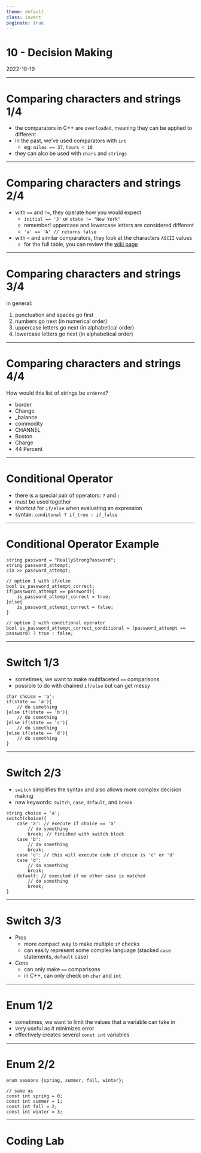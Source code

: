 ```yaml
---
theme: default
class: invert
paginate: true
---
```


# 10 - Decision Making
2022-10-19

---
# Comparing characters and strings 1/4

- the comparators in C++ are `overloaded`, meaning they can be applied to different 
- in the past, we've used comparators with `int`
  - eg: `miles == 37`, `hours < 10`
- they can also be used with `chars` and `strings`

---

# Comparing characters and strings 2/4

- with `==` and `!=`, they operate how you would expect
  - `initial == 'J'` or `state != "New York"`
  - remember! uppercase and lowercase letters are considered different
  - `'a' == 'A' // returns false`
- with `<` and similar comparators, they look at the characters `ASCII` values
  - for the full table, you can review the [wiki page](https://en.wikipedia.org/wiki/ASCII)

---

# Comparing characters and strings 3/4

in general:
1. punctuation and spaces go first
2. numbers go next (in numerical order)
3. uppercase letters go next (in alphabetical order)
4. lowercase letters go next (in alphabetical order)

---

# Comparing characters and strings 4/4

How would this list of strings be `ordered`?
- border
- Change
- _balance
- commodity
- CHANNEL
- Boston
- Charge
- 44 Percent

---

# Conditional Operator

- there is a special pair of operators: `?` and `:`
- must be used together
- shortcut for `if/else` when evaluating an expression
- syntax: `conditonal ? if_true : if_false`

---

# Conditional Operator Example

```
string password = "ReallyStrongPassword";
string password_attempt;
cin >> password_attempt;

// option 1 with if/else
bool is_password_attempt_correct;
if(password_attempt == password){
	is_password_attempt_correct = true;
}else{
	is_password_attempt_correct = false;
}

// option 2 with conditional operator
bool is_password_attempt_correct_conditional = (password_attempt == password) ? true : false;
```

---

# Switch 1/3

- sometimes, we want to make multifaceted `==` comparisons
- possible to do with chained `if/else` but can get messy

```
char choice = 'a';
if(state == 'a'){
	// do something
}else if(state == 'b'){
	// do something
}else if(state == 'c'){
	// do something
}else if(state == 'd'){
	// do something
}
```

---

# Switch 2/3

- `switch` simplifies the syntax and also allows more complex decision making
- new keywords: `switch`, `case`, `default`, and `break`

```
string choice = 'a';
switch(choice){
	case 'a': // execute if choice == 'a'
		// do something
		break; // finished with switch block
	case 'b':
		// do something
		break;
	case 'c': // this will execute code if choice is 'c' or 'd'
	case 'd':
		// do something
		break;
	default: // executed if no other case is matched
		// do something
		break;
}
```

---

# Switch 3/3

- Pros
  - more compact way to make multiple `if` checks
  - can easily represent some complex language (stacked `case` statements, `default` case)
- Cons
  - can only make `==` comparisons
  - in C++, can only check on `char` and `int`
---

# Enum 1/2

- sometimes, we want to limit the values that a variable can take in
- very useful as it minimizes error
- effectively creates several `const int` variables

---

# Enum 2/2

```
enum seasons {spring, summer, fall, winter};

// same as
const int spring = 0;
const int summer = 1;
const int fall = 2;
const int winter = 3;
```

---

# Coding Lab
